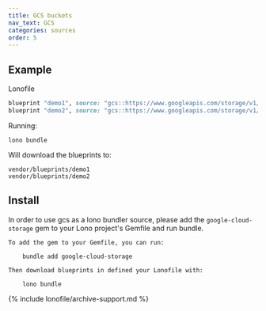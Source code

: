 ```yaml
---
title: GCS buckets
nav_text: GCS
categories: sources
order: 5
---
```


## Example

Lonofile

```ruby
blueprint "demo1", source: "gcs::https://www.googleapis.com/storage/v1/demo-google-bucket/blueprints/demo-blueprint.zip//subfolder"
blueprint "demo2", source: "gcs::https://www.googleapis.com/storage/v1/demo-google-bucket/blueprints/demo-blueprint.tgz//subfolder"
```

Running:

    lono bundle

Will download the blueprints to:

    vendor/blueprints/demo1
    vendor/blueprints/demo2

## Install

In order to use gcs as a lono bundler source, please add the `google-cloud-storage` gem to your Lono project's Gemfile and run bundle.

    To add the gem to your Gemfile, you can run:

        bundle add google-cloud-storage

    Then download blueprints in defined your Lonofile with:

        lono bundle

{% include lonofile/archive-support.md %}
